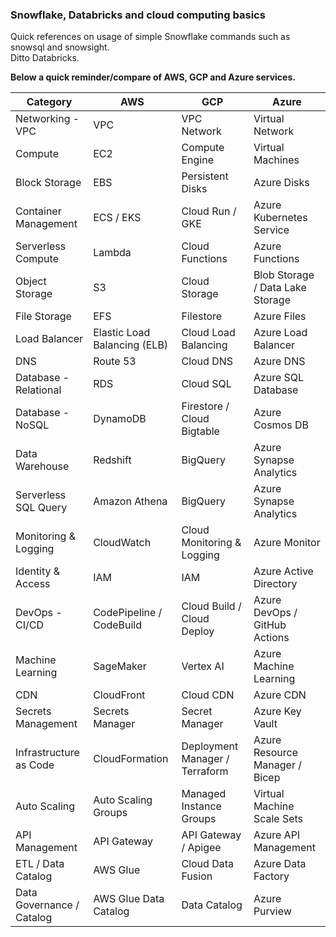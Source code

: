 ### Snowflake, Databricks and cloud computing basics

Quick references on usage of simple Snowflake commands such as snowsql and snowsight.
<br>Ditto Databricks.

**Below a quick reminder/compare of AWS, GCP and Azure services.**


| Category                | AWS                                           | GCP                                              | Azure                                |
|-------------------------|-----------------------------------------------|--------------------------------------------------|--------------------------------------|
| Networking - VPC         | VPC                                           | VPC Network                                      | Virtual Network               |
| Compute                  | EC2                                           | Compute Engine                                   | Virtual Machines               |
| Block Storage            | EBS                                           | Persistent Disks                                | Azure Disks                         |
| Container Management     | ECS / EKS                                     | Cloud Run / GKE                                  | Azure Kubernetes Service      |
| Serverless Compute       | Lambda                                        | Cloud Functions                                  | Azure Functions                     |
| Object Storage           | S3                                            | Cloud Storage                                    | Blob Storage / Data Lake Storage |
| File Storage             | EFS                                           | Filestore                                        | Azure Files                         |
| Load Balancer            | Elastic Load Balancing (ELB)                  | Cloud Load Balancing                             | Azure Load Balancer                 |
| DNS                      | Route 53                                      | Cloud DNS                                        | Azure DNS                           |
| Database - Relational    | RDS                                           | Cloud SQL                                        | Azure SQL Database                  |
| Database - NoSQL         | DynamoDB                                      | Firestore / Cloud Bigtable                       | Azure Cosmos DB                     |
| Data Warehouse           | Redshift                                      | BigQuery                                         | Azure Synapse Analytics             |
| Serverless SQL Query    | Amazon Athena                                 | BigQuery                                        | Azure Synapse Analytics              |
| Monitoring & Logging     | CloudWatch                                    | Cloud Monitoring & Logging                       | Azure Monitor                       |
| Identity & Access        | IAM                                           | IAM                                              | Azure Active Directory        |
| DevOps - CI/CD           | CodePipeline / CodeBuild                      | Cloud Build / Cloud Deploy                       | Azure DevOps / GitHub Actions       |
| Machine Learning         | SageMaker                                     | Vertex AI                                        | Azure Machine Learning              |
| CDN                      | CloudFront                                    | Cloud CDN                                        | Azure CDN                           |
| Secrets Management       | Secrets Manager                               | Secret Manager                                   | Azure Key Vault                     |
| Infrastructure as Code   | CloudFormation                                | Deployment Manager / Terraform                   | Azure Resource Manager / Bicep|
| Auto Scaling             | Auto Scaling Groups                           | Managed Instance Groups                          | Virtual Machine Scale Sets    |
| API Management           | API Gateway                                   | API Gateway / Apigee                             | Azure API Management                |
| ETL / Data Catalog       | AWS Glue                                      | Cloud Data Fusion                                | Azure Data Factory                   |
| Data Governance / Catalog| AWS Glue Data Catalog                         | Data Catalog                                     | Azure Purview                        |